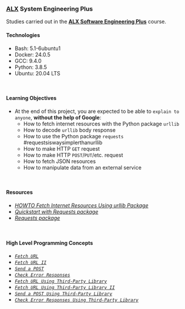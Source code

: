 ### [ALX](https://www.alxafrica.com/) System Engineering Plus

Studies carried out in the **[ALX Software Engineering Plus](https://www.alxafrica.com/software-engineering-plus/)** course.

#### Technologies

* Bash:     5.1-6ubuntu1
* Docker:   24.0.5
* GCC:      9.4.0
* Python:   3.8.5
* Ubuntu:   20.04 LTS

<br />

#### Learning Objectives

* At the end of this project, you are expected to be able to `explain to anyone`, **without the help of Google**:
    * How to fetch internet resources with the Python package `urllib`
    * How to decode `urllib` body response
    * How to use the Python package `requests` #requestsiswaysimplerthanurllib
    * How to make HTTP `GET` request
    * How to make HTTP `POST`/`PUT`/etc. request
    * How to fetch JSON resources
    * How to manipulate data from an external service

<br />

#### Resources

* _[HOWTO Fetch Internet Resources Using urllib Package](https://docs.python.org/3/howto/urllib2.html)_
* _[Quickstart with Requests package](https://requests.readthedocs.io/en/latest/)_
* _[Requests package](https://pypi.org/project/requests/)_

<br />

#### High Level Programming Concepts

* _[`Fetch URL`](0-hbtn_status.py)_
* _[`Fetch URL II`](1-hbtn_header.py)_
* _[`Send a POST`](2-post_email.py)_
* _[`Check Error Responses`](3-error_code.py)_
* _[`Fetch URL Using Third-Party Library`](4-hbtn_status.py)_
* _[`Fetch URL Using Third-Party Library II`](5-hbtn_header.py)_
* _[`Send a POST Using Third-Party Library`](6-post_email.py)_
* _[`Check Error Responses Using Third-Party Library`](7-error_code.py)_

<br />
